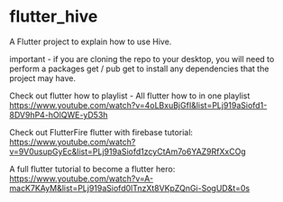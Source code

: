 # flutter_hive

A Flutter project to explain how to use Hive.

important - if you are cloning the repo to your desktop, you will need to perform a packages get / pub get to install any dependencies that the project may have.

Check out flutter how to playlist - All flutter how to in one playlist https://www.youtube.com/watch?v=4oLBxuBjGfI&list=PLj919aSiofd1-8DV9hP4-hOlQWE-yD53h

Check out FlutterFire flutter with firebase tutorial: https://www.youtube.com/watch?v=9V0usupGyEc&list=PLj919aSiofd1zcyCtAm7o6YAZ9RfXxCOg

A full flutter tutorial to become a flutter hero: https://www.youtube.com/watch?v=A-macK7KAyM&list=PLj919aSiofd0lTnzXt8VKpZQnGi-SogUD&t=0s

